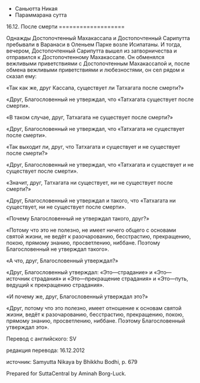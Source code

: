 









* Саньютта Никая
* Параммарана сутта


16\.12\. После смерти
\=\=\=\=\=\=\=\=\=\=\=\=\=\=\=\=\=\=\=



Однажды Достопочтенный Махакассапа и Достопочтенный Сарипутта пребывали в Варанаси в Оленьем Парке возле Исипатаны\. И тогда, вечером, Достопочтенный Сарипутта вышел из затворничества и отправился к Достопочтенному Махакассапе\. Он обменялся вежливыми приветствиями с Достопочтенным Махакассапой и, после обмена вежливыми приветствиями и любезностями, он сел рядом и сказал ему:


«Так как же, друг Кассапа, существует ли Татхагата после смерти?»


«Друг, Благословенный не утверждал, что «Татхагата существует после смерти»\.


«В таком случае, друг, Татхагата не существует после смерти?»


«Друг, Благословенный не утверждал, что «Татхагата не существует после смерти»\.


«Так выходит ли, друг, что Татхагата и существует и не существует после смерти?»


«Друг, Благословенный не утверждал, что «Татхагата и существует и не существует после смерти»\.


«Значит, друг, Татхагата ни существует, ни не существует после смерти?»


«Друг, Благословенный не утверждал и такого, что «Татхагата ни существует, ни не существует после смерти»\.


«Почему Благословенный не утверждал такого, друг?»


«Потому что это не полезно, не имеет ничего общего с основами святой жизни, не ведёт к разочарованию, бесстрастию, прекращению, покою, прямому знанию, просветлению, ниббане\. Поэтому Благословенный не утверждал такого»\.


«А что, друг, Благословенный утверждал?»


«Друг, Благословенный утверждал: «Это—страдание» и «Это—источник страдания» и «Это—прекращение страдания» и «Это—путь, ведущий к прекращению страдания»\.


«И почему же, друг, Благословенный утверждал это?»


«Друг, потому что это полезно, имеет отношение к основам святой жизни, ведёт к разочарованию, бесстрастию, прекращению, покою, прямому знанию, просветлению, ниббане\. Поэтому Благословенный утверждал это»\.



Перевод с английского: SV


редакция перевода: 16\.12\.2012


источник: Samyutta Nikaya by Bhikkhu Bodhi, p\. 679


Prepared for SuttaCentral by Aminah Borg\-Luck\.






